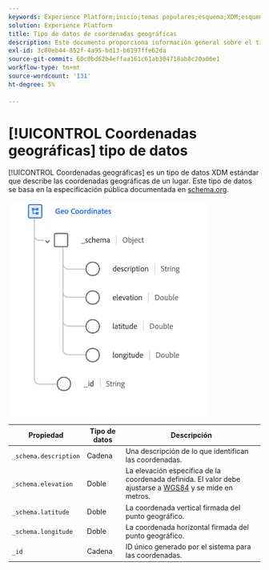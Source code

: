 ```yaml
---
keywords: Experience Platform;inicio;temas populares;esquema;XDM;esquemas;esquemas;geografía;coordenadas;tipo de datos;tipo de datos;tipo de datos;
solution: Experience Platform
title: Tipo de datos de coordenadas geográficas
description: Este documento proporciona información general sobre el tipo de datos XDM de coordenadas geográficas.
exl-id: 3c80eb44-852f-4a95-bd13-b6197ffe62da
source-git-commit: 60c0bd62b4effaa161c61ab304718ab8c20a06e1
workflow-type: tm+mt
source-wordcount: '131'
ht-degree: 5%

---
```


# [!UICONTROL Coordenadas geográficas] tipo de datos

[!UICONTROL Coordenadas geográficas] es un tipo de datos XDM estándar que describe las coordenadas geográficas de un lugar. Este tipo de datos se basa en la especificación pública documentada en [schema.org](https://schema.org/GeoCoordinates).

<img src="../images/data-types/geo-coordinates.png" width="400" /><br />

| Propiedad | Tipo de datos | Descripción |
| --- | --- | --- |
| `_schema.description` | Cadena | Una descripción de lo que identifican las coordenadas. |
| `_schema.elevation` | Doble | La elevación específica de la coordenada definida. El valor debe ajustarse a [WGS84](https://gisgeography.com/wgs84-world-geodetic-system/) y se mide en metros. |
| `_schema.latitude` | Doble | La coordenada vertical firmada del punto geográfico. |
| `_schema.longitude` | Doble | La coordenada horizontal firmada del punto geográfico. |
| `_id` | Cadena | ID único generado por el sistema para las coordenadas. |
